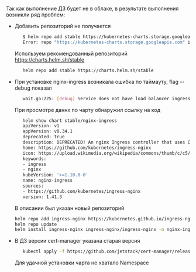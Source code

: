 Так как выполнение ДЗ будет не в облаке, в результате выполнения возникли ряд проблем:
- Добавить репозиторий не получается
   ```bash
      $ helm repo add stable https://kubernetes-charts.storage.googleapis.com
      Error: repo "https://kubernetes-charts.storage.googleapis.com" is no longer available; try "https://charts.helm.sh/stable" instead
   ```
   Используем рекомендованный репозиторий https://charts.helm.sh/stable
   ```bash
      helm repo add stable https://charts.helm.sh/stable
   ```                                           
- При установке nginx-ingress возникала ошибка по таймауту, flag --debug показал
   ```bash
      wait.go:225: [debug] Service does not have load balancer ingress IP address: nginx-ingress/nginx-ingress-controller
   ```
   При просмотре даннх по чарту обнаружил ссылку на код
   ```bash
      helm show chart stable/nginx-ingress
      apiVersion: v1
      appVersion: v0.34.1
      deprecated: true
      description: DEPRECATED! An nginx Ingress controller that uses ConfigMap to store the nginx configuration.
      home: https://github.com/kubernetes/ingress-nginx
      icon: https://upload.wikimedia.org/wikipedia/commons/thumb/c/c5/Nginx_logo.svg/500px-Nginx_logo.svg.png
      keywords:
      - ingress
      - nginx
      kubeVersion: '>=1.10.0-0'
      name: nginx-ingress
      sources:
      - https://github.com/kubernetes/ingress-nginx
      version: 1.41.3
   ```
   В описании был указан новый репозиторий 
   ```bash
   helm repo add ingress-nginx https://kubernetes.github.io/ingress-nginx
   helm repo update
   helm install ingress-nginx ingress-nginx/ingress-nginx -n nginx-ingress
   ```
-  В ДЗ версии cert-manager указана старая версия
   ```bash
      kubectl apply -f https://github.com/jetstack/cert-manager/releases/download/v1.3.1/cert-manager.crds.yaml
   ```
   Для удачной установки чарта не хватало  Namespace

